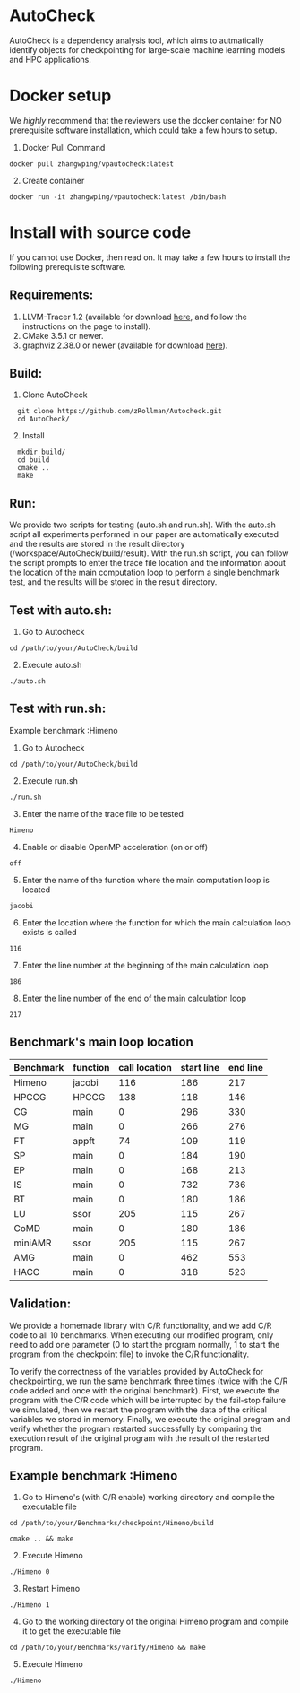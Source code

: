 AutoCheck
====
AutoCheck is a dependency analysis tool, which aims to autmatically identify objects for checkpointing for large-scale machine learning models and HPC applications.

Docker setup
====
We *highly* recommend that the reviewers use the docker container for NO prerequisite
software installation, which could take a few hours to setup.

1. Docker Pull Command
```
docker pull zhangwping/vpautocheck:latest
```
2. Create container
```
docker run -it zhangwping/vpautocheck:latest /bin/bash
```

Install with source code
======
If you cannot use Docker, then read on. It may take a few hours to install the following prerequisite software.

Requirements:
-------------------

1. LLVM-Tracer 1.2 (available for download [here](https://github.com/harvard-acc/LLVM-Tracer/tree/llvm-3.4), and follow
   the instructions on the page to install).
2. CMake 3.5.1 or newer.
3. graphviz 2.38.0 or newer (available for download [here](https://graphviz.org)).

Build:
-------------------
1. Clone AutoCheck
```
  git clone https://github.com/zRollman/Autocheck.git
  cd AutoCheck/
```
2. Install
```
  mkdir build/
  cd build
  cmake ..
  make
```

Run:
------
We provide two scripts for testing (auto.sh and run.sh). With the auto.sh script
all experiments performed in our paper are automatically executed and the results are  stored in the result directory (/workspace/AutoCheck/build/result).
With the run.sh script, you can follow the script prompts to enter the trace file location and the information about the location of the
main computation loop to perform a single benchmark test, and the results will be  stored in the result directory.

Test with auto.sh:
------
1. Go to Autocheck
```
cd /path/to/your/AutoCheck/build
```
2. Execute auto.sh
```
./auto.sh
```
Test with run.sh:
------
Example benchmark :Himeno
1. Go to Autocheck
```
cd /path/to/your/AutoCheck/build
```
2. Execute run.sh
```
./run.sh
```
3. Enter the name of the trace file to be tested
```
Himeno
```
4. Enable or disable OpenMP acceleration (on or off)
```
off
```
5. Enter the name of the function where the main computation loop is located
```
jacobi
```
6. Enter the location where the function for which the main calculation loop exists is called
```
116
```
7. Enter the line number at the beginning of the main calculation loop
```
186
```
8. Enter the line number of the end of the main calculation loop
```
217
```

Benchmark's main loop location
------------

Benchmark | function | call location | start line | end line
-----| -----| -----| -----| -----
Himeno | jacobi | 116 | 186 | 217
HPCCG | HPCCG | 138 | 118 | 146
CG | main | 0 | 296 | 330
MG | main | 0 | 266 | 276
FT | appft | 74 | 109 | 119
SP | main | 0 | 184 | 190
EP | main | 0 | 168 | 213
IS | main | 0 | 732 | 736
BT | main | 0 | 180 | 186
LU | ssor | 205 | 115 | 267
CoMD | main | 0 | 180 | 186
miniAMR | ssor | 205 | 115 | 267
AMG | main | 0 | 462 | 553 
HACC | main | 0 | 318 | 523


Validation:
------------
We provide a homemade library with C/R functionality, and we add C/R code to all 10 benchmarks.
When executing our modified program, only need to add one parameter (0 to start the program
normally, 1 to start the program from the checkpoint file) to invoke the C/R functionality.

To verify the correctness of the variables provided by AutoCheck for checkpointing, we run the same
benchmark three times (twice with the C/R code added and once with the original benchmark).
First, we execute the program with the C/R code which will be interrupted by the fail-stop failure we simulated,
then we restart the program with the data of the critical variables we stored in memory.
Finally, we execute the original program and verify whether the program restarted successfully by comparing the
execution result of the original program with the result of the restarted program.

Example benchmark :Himeno
------------------------------------
1. Go to Himeno's (with C/R enable)  working directory and compile the executable file
```
cd /path/to/your/Benchmarks/checkpoint/Himeno/build

cmake .. && make
```
2. Execute Himeno
```
./Himeno 0
```
3. Restart Himeno
```
./Himeno 1
```
4. Go to the working directory of the original Himeno program and compile it to get the executable file
```
cd /path/to/your/Benchmarks/varify/Himeno && make
```
5. Execute Himeno
```
./Himeno
```


